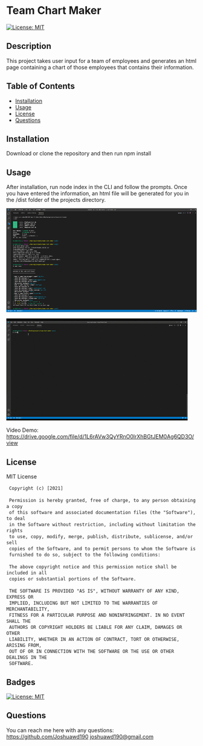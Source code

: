 # Team Chart Maker

[![License: MIT](https://img.shields.io/badge/License-MIT-yellow.svg)](https://opensource.org/licenses/MIT)

## Description

This project takes user input for a team of employees and generates an html page containing a chart of those employees that contains their information.

## Table of Contents

- [Installation](#installation)
- [Usage](#usage)
- [License](#license)
- [Questions](#questions)

## Installation

Download or clone the repository and then run npm install

## Usage

After installation, run node index in the CLI and follow the prompts. Once you have entered the information, an html file will be generated for you in the /dist folder of the projects directory.

![Team Chart Generator in the CLI](assets/images/TCGDemo.png)

![Gif Demo](assets/images/GifDemo.gif)

Video Demo: https://drive.google.com/file/d/1L6rAVw3QyYRnO0lrXhBGtJEM0Ag6QD3O/view

## License

MIT License

     Copyright (c) [2021]

     Permission is hereby granted, free of charge, to any person obtaining a copy
     of this software and associated documentation files (the "Software"), to deal
     in the Software without restriction, including without limitation the rights
     to use, copy, modify, merge, publish, distribute, sublicense, and/or sell
     copies of the Software, and to permit persons to whom the Software is
     furnished to do so, subject to the following conditions:

     The above copyright notice and this permission notice shall be included in all
     copies or substantial portions of the Software.

     THE SOFTWARE IS PROVIDED "AS IS", WITHOUT WARRANTY OF ANY KIND, EXPRESS OR
     IMPLIED, INCLUDING BUT NOT LIMITED TO THE WARRANTIES OF MERCHANTABILITY,
     FITNESS FOR A PARTICULAR PURPOSE AND NONINFRINGEMENT. IN NO EVENT SHALL THE
     AUTHORS OR COPYRIGHT HOLDERS BE LIABLE FOR ANY CLAIM, DAMAGES OR OTHER
     LIABILITY, WHETHER IN AN ACTION OF CONTRACT, TORT OR OTHERWISE, ARISING FROM,
     OUT OF OR IN CONNECTION WITH THE SOFTWARE OR THE USE OR OTHER DEALINGS IN THE
     SOFTWARE.

## Badges

[![License: MIT](https://img.shields.io/badge/License-MIT-yellow.svg)](https://opensource.org/licenses/MIT)

## Questions

You can reach me here with any questions:
https://github.com/Joshuawd190
joshuawd190@gmail.com

